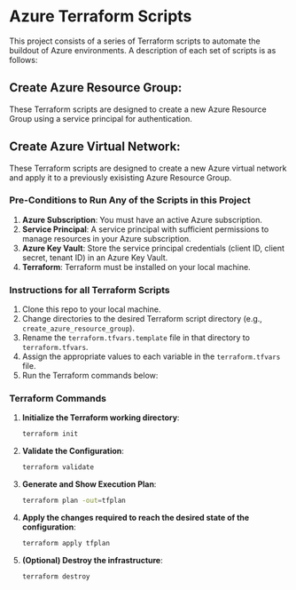 # Azure Terraform Scripts

This project consists of a series of Terraform scripts to automate the buildout of Azure environments. A description of each set of scripts is as follows:

## Create Azure Resource Group:

These Terraform scripts are designed to create a new Azure Resource Group using a service principal for authentication.

## Create Azure Virtual Network:

These Terraform scripts are designed to create a new Azure virtual network and apply it to a previously exisisting Azure Resource Group.

### Pre-Conditions to Run Any of the Scripts in this Project

1. **Azure Subscription**: You must have an active Azure subscription.
2. **Service Principal**: A service principal with sufficient permissions to manage resources in your Azure subscription.
3. **Azure Key Vault**: Store the service principal credentials (client ID, client secret, tenant ID) in an Azure Key Vault.
4. **Terraform**: Terraform must be installed on your local machine.

### Instructions for all Terraform Scripts

1. Clone this repo to your local machine.
2. Change directories to the desired Terraform script directory (e.g., `create_azure_resource_group`).
3. Rename the `terraform.tfvars.template` file in that directory to `terraform.tfvars`.
4. Assign the appropriate values to each variable in the `terraform.tfvars` file.
5. Run the Terraform commands below:

### Terraform Commands

1. **Initialize the Terraform working directory**:
   ```sh
   terraform init
2. **Validate the Configuration**:
   ```sh
   terraform validate
3. **Generate and Show Execution Plan**:
      ```sh
   terraform plan -out=tfplan
4. **Apply the changes required to reach the desired state of the configuration**:
      ```sh
   terraform apply tfplan
5. **(Optional) Destroy the infrastructure**:
      ```sh
   terraform destroy
